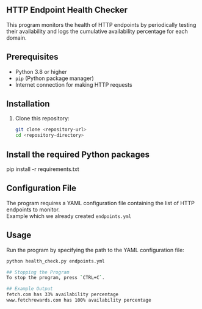 ## HTTP Endpoint Health Checker  
 This program monitors the health of HTTP endpoints by periodically testing their availability and logs the cumulative availability percentage for each domain.

## Prerequisites
- Python 3.8 or higher
- `pip` (Python package manager)
- Internet connection for making HTTP requests

## Installation
1. Clone this repository:  
   ```bash
   git clone <repository-url>
   cd <repository-directory> 

## Install the required Python packages
pip install -r requirements.txt

## Configuration File
The program requires a YAML configuration file containing the list of HTTP endpoints to monitor.  
Example which we already created  `endpoints.yml`

## Usage
Run the program by specifying the path to the YAML configuration file:  
```bash
python health_check.py endpoints.yml

## Stopping the Program
To stop the program, press `CTRL+C`.

## Example Output
fetch.com has 33% availability percentage
www.fetchrewards.com has 100% availability percentage








